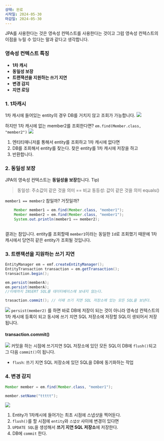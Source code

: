 ```yaml
---
상태: 완료
시작일: 2024-05-30
마감일: 2024-05-30
---
```

JPA를 사용한다는 것은 영속성 컨텍스트를 사용한다는 것이고 그럼 영속성 컨텍스트의 이점을 누릴 수 있다는 말과 같다고 생각합니다.
### 영속성 컨텍스트 특징
- **1차 캐시**
- **동일성 보장**
- **트랜잭션을 지원하는 쓰기 지연**
- **변경 감지**
- **지연 로딩**
### 1. 1차캐시
1차 캐시에 들어있는 entity의 경우 DB를 거치지 않고 조회가 가능합니다.
![](https://i.imgur.com/9LLgueV.png)

하지만 1차 캐시에 없는 member2를 조회한다면?
`em.find(Member.class, "member2")`
![](https://i.imgur.com/QDyG6xX.png)
1. 엔티티매니저를 통해서 entity를 조회하고 1차 캐시에 없다면
2. DB를 조회해서 entity를 찾는다. 찾은 entity를 1차 캐시에 저장을 하고
3. 반환합니다.

### 2. 동일성 보장
JPA의 영속성 컨텍스트는 **동일성을 보장**합니다.
Tip)
> 동일성: 주소값이 같은 것을 의미 == 비교
> 동등성: 값이 같은 것을 의미 equals()

`member1 == member2` 참일까? 거짓일까?
```java
	Member member1 = em.find(Member.class, "member1");
	Member member2 = em.find(Member.class, "member1");
	System.out.println(member1 == member2);
	
```
결과는 참입니다.  entity를 조회할때 `member1`이라는 동일한 `Id`로 조회했기 때문에 1차 캐시에서 당연히 같은 entity가 조회될 것입니다. 

### 3. 트랜잭션을 지원하는 쓰기 지연
```java
EntityManager em = emf.createEntityManager();
EntityTransaction transaction = em.getTransaction();
transaction.begin();

em.persist(memberA);
em.persist(memberA);
//이때까지 INSERT SQL를 데이터베이스에 보내지 않는다.

trasaction.commit(); // 이때 쓰기 지연 SQL 저장소에 있는 모든 SQL을 보낸다.
```
![](https://i.imgur.com/iKP41Gt.png)
`persist(member2)` 를 하면 바로 DB에 저장이 되는 것이 아니라 영속성 컨텍스트의 1차 캐시에 등록이 되고 동시에 쓰기 지연 SQL 저장소에 저장할 SQL이 생되어서 저장됩니다.

#### transaction.commit()
![](https://i.imgur.com/LB7z7Xx.png)
커밋을 하는 시점에 쓰기지연 SQL 저장소에 있던 모든 SQL이 DB에 `flush()`되고 그 다음 `commit()`이 됩니다.
- `flush`: 쓰기 지연 SQL 저장소에 있던 SQL을 DB에 동기화하는 작업

### 4. 변경 감지
```java
Member member = em.find(Member.class, "member1");

member.setName("ttttt"); 

```
![](https://i.imgur.com/3QJ0qDF.png)
1. Entity가 1차캐시에 들어가는 최초 시점에 스냅샷을 찍어둔다.
2. `flush()`를 할 시점에 `entity`와 `스냅샷` 사이에 변경이 있다면 
3. `UPDATE SQL`을 생성해서 **쓰기 지연 SQL 저장소**에 저장한다.
4. DB에 `commit` 한다.
